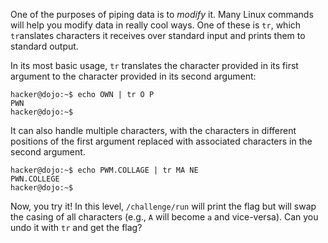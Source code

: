 One of the purposes of piping data is to _modify_ it.
Many Linux commands will help you modify data in really cool ways.
One of these is `tr`, which `tr`anslates characters it receives over standard input and prints them to standard output.

In its most basic usage, `tr` translates the character provided in its first argument to the character provided in its second argument:

```console
hacker@dojo:~$ echo OWN | tr O P
PWN
hacker@dojo:~$
```

It can also handle multiple characters, with the characters in different positions of the first argument replaced with associated characters in the second argument.

```console
hacker@dojo:~$ echo PWM.COLLAGE | tr MA NE
PWN.COLLEGE
hacker@dojo:~$
```

Now, you try it!
In this level, `/challenge/run` will print the flag but will swap the casing of all characters (e.g., `A` will become `a` and vice-versa).
Can you undo it with `tr` and get the flag?
